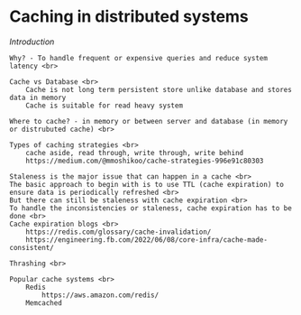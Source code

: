 # Caching in distributed systems

*Introduction*

    Why? - To handle frequent or expensive queries and reduce system latency <br>
    
    Cache vs Database <br>
        Cache is not long term persistent store unlike database and stores data in memory  
        Cache is suitable for read heavy system 
        
    Where to cache? - in memory or between server and database (in memory or distrubuted cache) <br>
    
    Types of caching strategies <br>
        cache aside, read through, write through, write behind 
        https://medium.com/@mmoshikoo/cache-strategies-996e91c80303
    
    Staleness is the major issue that can happen in a cache <br>
    The basic approach to begin with is to use TTL (cache expiration) to ensure data is periodically refreshed <br>
    But there can still be staleness with cache expiration <br>
    To handle the inconsistencies or staleness, cache expiration has to be done <br>
    Cache expiration blogs <br>
        https://redis.com/glossary/cache-invalidation/
        https://engineering.fb.com/2022/06/08/core-infra/cache-made-consistent/
    
    Thrashing <br>
    
    Popular cache systems <br>
        Redis
            https://aws.amazon.com/redis/
        Memcached     
